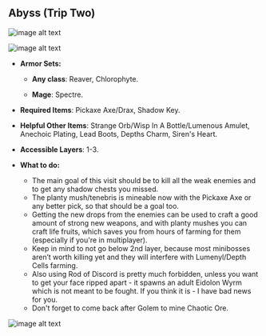 
## Abyss (Trip Two)

![image alt text](../public/BMbpD6rCZ1qoniF20u7H2A_img_44.png)

![image alt text](../public/BMbpD6rCZ1qoniF20u7H2A_img_45.png)

* **Armor Sets:**

    * **Any class**: Reaver, Chlorophyte.

    * **Mage**: Spectre.

* **Required Items**: Pickaxe Axe/Drax, Shadow Key.

* **Helpful Other Items**: Strange Orb/Wisp In A Bottle/Lumenous Amulet, Anechoic Plating, Lead Boots, Depths Charm, Siren's Heart.

* **Accessible Layers**: 1-3.

* **What to do:**

    * The main goal of this visit should be to kill all the weak enemies and to get any shadow chests you missed. 
    * The planty mush/tenebris is mineable now with the Pickaxe Axe or any better pick, so that should be a goal too. 
    * Getting the new drops from the enemies can be used to craft a good amount of strong new weapons, and with planty mushes you can craft life fruits, which saves you from hours of farming for them (especially if you're in multiplayer).
    * Keep in mind to not go below 2nd layer, because most minibosses aren’t worth killing yet and they will interfere with Lumenyl/Depth Cells farming. 
    * Also using Rod of Discord is pretty much forbidden, unless you want to get your face ripped apart - it spawns an adult Eidolon Wyrm which is not meant to be fought. If you think it is - I have bad news for you.
    * Don't forget to come back after Golem to mine Chaotic Ore.

![image alt text](../public/Abyss.png)
